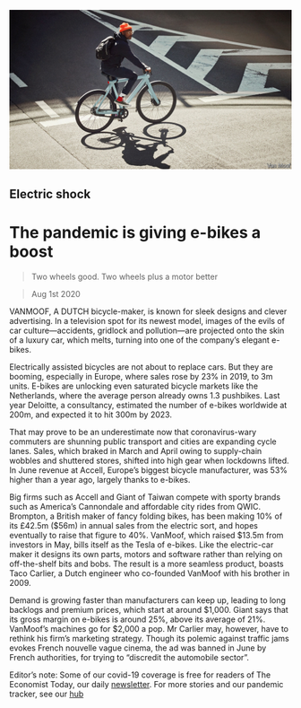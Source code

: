 ![](./images/20200801_WBP002_0.jpg)

## Electric shock

# The pandemic is giving e-bikes a boost

> Two wheels good. Two wheels plus a motor better

> Aug 1st 2020

VANMOOF, A DUTCH bicycle-maker, is known for sleek designs and clever advertising. In a television spot for its newest model, images of the evils of car culture—accidents, gridlock and pollution—are projected onto the skin of a luxury car, which melts, turning into one of the company’s elegant e-bikes.

Electrically assisted bicycles are not about to replace cars. But they are booming, especially in Europe, where sales rose by 23% in 2019, to 3m units. E-bikes are unlocking even saturated bicycle markets like the Netherlands, where the average person already owns 1.3 pushbikes. Last year Deloitte, a consultancy, estimated the number of e-bikes worldwide at 200m, and expected it to hit 300m by 2023.

That may prove to be an underestimate now that coronavirus-wary commuters are shunning public transport and cities are expanding cycle lanes. Sales, which braked in March and April owing to supply-chain wobbles and shuttered stores, shifted into high gear when lockdowns lifted. In June revenue at Accell, Europe’s biggest bicycle manufacturer, was 53% higher than a year ago, largely thanks to e-bikes.

Big firms such as Accell and Giant of Taiwan compete with sporty brands such as America’s Cannondale and affordable city rides from QWIC. Brompton, a British maker of fancy folding bikes, has been making 10% of its £42.5m ($56m) in annual sales from the electric sort, and hopes eventually to raise that figure to 40%. VanMoof, which raised $13.5m from investors in May, bills itself as the Tesla of e-bikes. Like the electric-car maker it designs its own parts, motors and software rather than relying on off-the-shelf bits and bobs. The result is a more seamless product, boasts Taco Carlier, a Dutch engineer who co-founded VanMoof with his brother in 2009.

Demand is growing faster than manufacturers can keep up, leading to long backlogs and premium prices, which start at around $1,000. Giant says that its gross margin on e-bikes is around 25%, above its average of 21%. VanMoof’s machines go for $2,000 a pop. Mr Carlier may, however, have to rethink his firm’s marketing strategy. Though its polemic against traffic jams evokes French nouvelle vague cinema, the ad was banned in June by French authorities, for trying to “discredit the automobile sector”.

Editor’s note: Some of our covid-19 coverage is free for readers of The Economist Today, our daily [newsletter](https://www.economist.com/https://my.economist.com/user#newsletter). For more stories and our pandemic tracker, see our [hub](https://www.economist.com//news/2020/03/11/the-economists-coverage-of-the-coronavirus)